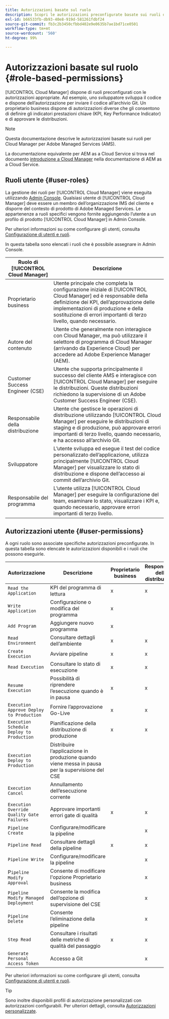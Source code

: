 ```yaml
---
title: Autorizzazioni basate sul ruolo
description: Scopri le autorizzazioni preconfigurate basate sui ruoli di Cloud Manager per gestire l’accesso alle risorse cloud.
exl-id: b66533fb-db93-40e8-919d-581261fdbf24
source-git-commit: fb3c2b3450cfbbd402e9e0635b7ae1bd71ce0501
workflow-type: tm+mt
source-wordcount: '560'
ht-degree: 99%

---
```



# Autorizzazioni basate sul ruolo {#role-based-permissions}

[!UICONTROL Cloud Manager] dispone di ruoli preconfigurati con le autorizzazioni appropriate. Ad esempio, uno sviluppatore sviluppa il codice e dispone dell’autorizzazione per inviare il codice all’archivio Git. Un proprietario business dispone di autorizzazioni diverse che gli consentono di definire gli indicatori prestazioni chiave (KPI, Key Performance Indicator) e di approvare le distribuzioni.

>[!NOTE]
>
>Questa documentazione descrive le autorizzazioni basate sui ruoli per Cloud Manager per Adobe Managed Services (AMS).
>
>La documentazione equivalente per AEM as a Cloud Service si trova nel documento [introduzione a Cloud Manager](https://experienceleague.adobe.com/it/docs/experience-manager-cloud-service/content/onboarding/concepts/cloud-manager-introduction#role-based-permissions) nella documentazione di AEM as a Cloud Service.

## Ruoli utente {#user-roles}

La gestione dei ruoli per [!UICONTROL Cloud Manager] viene eseguita utilizzando [Admin Console](https://helpx.adobe.com/it/enterprise/using/admin-console.html). Qualsiasi utente di [!UICONTROL Cloud Manager] deve essere un membro dell’organizzazione IMS del cliente e disporre del contesto di prodotto di Adobe Managed Services. Le appartenenze a ruoli specifici vengono fornite aggiungendo l’utente a un profilo di prodotto [!UICONTROL Cloud Manager] in Admin Console.

Per ulteriori informazioni su come configurare gli utenti, consulta [Configurazione di utenti e ruoli](/help/requirements/users-and-roles.md).

In questa tabella sono elencati i ruoli che è possibile assegnare in Admin Console.

| Ruolo di [!UICONTROL Cloud Manager] | Descrizione |
|---|---|
| Proprietario business | Utente principale che completa la configurazione iniziale di [!UICONTROL Cloud Manager] ed è responsabile della definizione dei KPI, dell’approvazione delle implementazioni di produzione e della sostituzione di errori importanti di terzo livello, quando necessario. |
| Autore del contenuto | Utente che generalmente non interagisce con Cloud Manager, ma può utilizzare il selettore di programma di Cloud Manager (arrivando da Experience Cloud) per accedere ad Adobe Experience Manager (AEM). |
| Customer Success Engineer (CSE) | Utente che supporta principalmente il successo del cliente AMS e interagisce con [!UICONTROL Cloud Manager] per eseguire le distribuzioni. Queste distribuzioni richiedono la supervisione di un Adobe Customer Success Engineer (CSE). |
| Responsabile della distribuzione | Utente che gestisce le operazioni di distribuzione utilizzando [!UICONTROL Cloud Manager] per eseguire le distribuzioni di staging e di produzione, può approvare errori importanti di terzo livello, quando necessario, e ha accesso all’archivio Git. |
| Sviluppatore | L’utente sviluppa ed esegue il test del codice personalizzato dell’applicazione, utilizza principalmente [!UICONTROL Cloud Manager] per visualizzare lo stato di distribuzione e dispone dell’accesso ai commit dell’archivio Git. |
| Responsabile del programma | L’utente utilizza [!UICONTROL Cloud Manager] per eseguire la configurazione del team, esaminare lo stato, visualizzare i KPI e, quando necessario, approvare errori importanti di terzo livello. |

## Autorizzazioni utente {#user-permissions}

A ogni ruolo sono associate specifiche autorizzazioni preconfigurate. In questa tabella sono elencate le autorizzazioni disponibili e i ruoli che possono eseguirle.

| Autorizzazione | Descrizione | Proprietario business | Responsabile della distribuzione | Responsabile del programma | Sviluppatore | CSE |
| --- | --- | --- | --- | --- | --- | --- |
| `Read the Application` | KPI del programma di lettura | x | x | x | x | x |
| `Write Application` | Configurazione o modifica del programma | x | | | | |
| `Add Program` | Aggiungere nuovo programma | x |  |  |  |  |
| `Read Environment` | Consultare dettagli dell’ambiente | x | x | x | x | x |
| `Create Execution` | Avviare pipeline | x | x | x | | |
| `Read Execution` | Consultare lo stato di esecuzione | x | x | x | x | x |
| `Resume Execution` | Possibilità di riprendere l’esecuzione quando è in pausa | x | x | x | | x |
| `Execution Approve Deploy to Production` | Fornire l’approvazione Go-Live | x | x | x | | |
| `Execution Schedule Deploy to Production` | Pianificazione della distribuzione di produzione | x | x | x | | x |
| `Execution Deploy to Production` | Distribuire l’applicazione in produzione quando viene messa in pausa per la supervisione del CSE |  |  |  |  | x |
| `Execution Cancel` | Annullamento dell’esecuzione corrente |  |  | x |  |  |
| `Execution Override Quality Gate Failures` | Approvare importanti errori gate di qualità | x | x | x |  |  |
| `Pipeline Create` | Configurare/modificare la pipeline |  | x |  |  |  |
| `Pipeline Read` | Consultare dettagli della pipeline | x | x | x | x | x |
| `Pipeline Write` | Configurare/modificare la pipeline |  | x |  |  |  |
| P`ipeline Modify Approval` | Consente di modificare l&#39;opzione Proprietario business |  | x |  |  |  |
| `Pipeline Modify Managed Deployment` | Consente la modifica dell’opzione di supervisione del CSE |  | x |  |  |  |
| `Pipeline Delete` | Consente l’eliminazione della pipeline |  | x |  |  |  |
| `Step Read` | Consultare i risultati delle metriche di qualità del passaggio | x | x | x | x | x |
| `Generate Personal Access Token` | Accesso a Git |  | x |  | x |  |

<!-- CQDOC-22080 | Download log files  |  |  | x |  | x |  | -->

Per ulteriori informazioni su come configurare gli utenti, consulta [Configurazione di utenti e ruoli](/help/requirements/users-and-roles.md).

>[!TIP]
>
>Sono inoltre disponibili profili di autorizzazione personalizzati con autorizzazioni configurabili. Per ulteriori dettagli, consulta [Autorizzazioni personalizzate](/help/using/custom-permissions.md).
